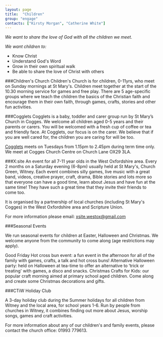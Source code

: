 ```yaml
---
layout: page
title:  "Children"
group: "engage"
contacts: ["Kirsty Morgan", "Catherine White"]
---
```



*We want to share the love of God with all the children we meet.*

*We want children to:*
 -	Know Christ
 -	Understand God's Word
 -	Grow in their own spiritual walk
 -	Be able to share the love of Christ with others

###Children's Church
Children's Church is for children, 0-11yrs, who meet on Sunday mornings at St Mary's. Children meet together at the start of the 10.30 morning service for games and free play. There are 5 age-specific groups where we teach the children the basics of the Christian faith and encourage them in their own faith, through games, crafts, stories and other fun activities.

###Cogglets
Cogglets is a baby, toddler and carer group run by St Mary’s Church in Cogges. We welcome all children aged 0-5 years and their parents or carers. You will be welcomed with a fresh cup of coffee or tea and friendly face. At Cogglets, our focus is on the carer. We believe that if you are well cared for, the children you are caring for will be too. 

[Cogglets](/cogglets.html) meets on Tuesdays from 1.15pm to 2.45pm during term time only. We meet at Cogges Church Centre on Church Lane OX29 3LA.

###X:site
An event for all 7-11 year olds in the West Oxfordshire area. Every 2 months on a Saturday evening (6-8pm) usually held at St Mary's, Church Green, Witney.
Each event combines silly games, live music with a great band, videos, creative prayer, craft, drama, Bible stories and lots more so that everyone can have a good time, learn about Jesus and have fun at the same time! They have such a great time that they invite their friends to come too.

It is organised by a partnership of local churches (including St Mary's Cogges) in the West Oxfordshire area and Scripture Union.

For more information please email: [xsite.westox@gmail.com](mailto:xsite.westox@gmail.com)


###Seasonal Events

We run seasonal events for children at Easter, Halloween and Christmas. We welcome anyone from the community to come along (age restrictions may apply).

Good Friday Hot cross bun event: a fun event in the afternoon for all of the family with games, crafts, a talk and hot cross buns!
Alternative Halloween party: held on Halloween at tea-time to offer an alternative to ‘trick or treating' with games, a disco and snacks.
Christmas Crafts for Kids: our popular craft morning aimed at primary school aged children. Come along and create some Christmas decorations and gifts.


###CTiW Holiday Club

A 3-day holiday club during the Summer holidays for all children from Witney and the local area, for school years 1-6.
Run by people from churches in Witney, it combines finding out more about Jesus, worship songs, games and craft activities.

For more information about any of our children's and family events, please contact the church office: 01993 779613.
